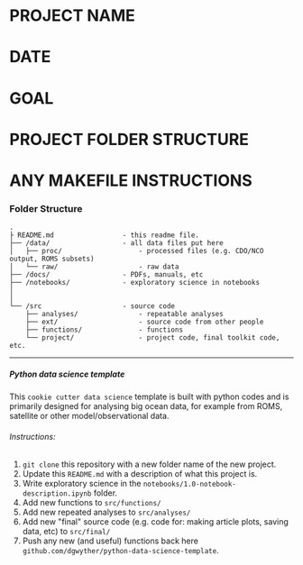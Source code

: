 # PROJECT NAME
# DATE
# GOAL 
# PROJECT FOLDER STRUCTURE
# ANY MAKEFILE INSTRUCTIONS

### Folder Structure
```
.
├ README.md                 - this readme file.
├── /data/                  - all data files put here
│   ├── proc/                   - processed files (e.g. CDO/NCO output, ROMS subsets)
│   └── raw/                    - raw data
├── /docs/                  - PDFs, manuals, etc
├── /notebooks/             - exploratory science in notebooks
│   
│   
└── /src                    - source code
    ├── analyses/               - repeatable analyses
    ├── ext/                    - source code from other people
    ├── functions/              - functions
    └── project/                - project code, final toolkit code, etc.
```
---
##### Python data science template
This `cookie cutter data science` template is built with python codes and is primarily designed for analysing big ocean data, for example from ROMS, satellite or other model/observational data.
###### Instructions:
1. `git clone` this repository with a new folder name of the new project.
2.  Update this `README.md` with a description of what this project is.
3.  Write exploratory science in the `notebooks/1.0-notebook-description.ipynb` folder.
4.  Add new functions to `src/functions/`
5.  Add new repeated analyses to `src/analyses/`
6.  Add new "final" source code (e.g. code for: making article plots, saving data, etc) to `src/final/`
7.  Push any new (and useful) functions back here `github.com/dgwyther/python-data-science-template`.
